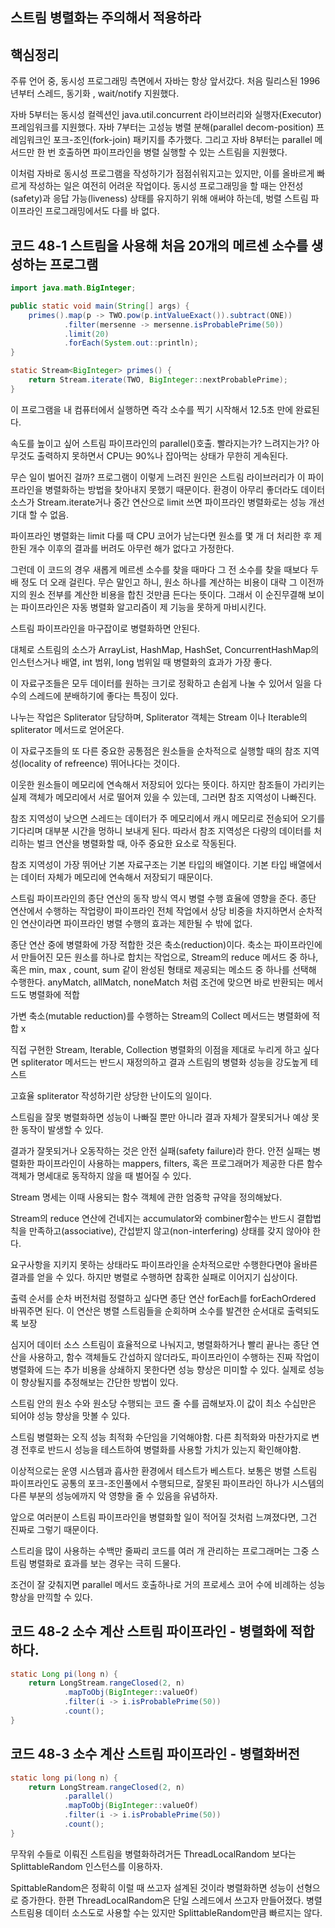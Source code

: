 ## 스트림 병렬화는 주의해서 적용하라

## **핵심정리**

주류 언어 중, 동시성 프로그래밍 측면에서 자바는 항상 앞서갔다. 처음 릴리스된 1996년부터 스레드, 동기화 , wait/notify 지원했다. 

자바 5부터는 동시성 컬렉션인 java.util.concurrent 라이브러리와 실행자(Executor) 프레임워크를 지원했다. 자바 7부터는 고성능 병렬 분해(parallel decom-position) 프레임워크인 포크-조인(fork-join) 패키지를 추가했다. 그리고 자바 8부터는 parallel 메서드만 한 번 호출하면 파이프라인을 병렬 실행할 수 있는 스트림을 지원했다. 

이처럼 자바로 동시성 프로그램을 작성하기가 점점쉬워지고는 있지만, 이를 올바르게 빠르게 작성하는 일은 여전히 어려운 작업이다. 동시성 프로그래밍을 할 때는 안전성(safety)과 응답 가능(liveness) 상태를 유지하기 위해 애써야 하는데, 벙렬 스트림 파이프라인 프로그래밍에서도 다를 바 없다. 

## 코드 48-1 스트림을 사용해 처음 20개의 메르센 소수를 생성하는 프로그램

```java
import java.math.BigInteger;

public static void main(String[] args) {
    primes().map(p -> TWO.pow(p.intValueExact()).subtract(ONE))
            .filter(mersenne -> mersenne.isProbablePrime(50))
            .limit(20)
            .forEach(System.out::println);
}

static Stream<BigInteger> primes() {
    return Stream.iterate(TWO, BigInteger::nextProbablePrime);
}
```

이 프로그램을 내 컴퓨터에서 실행하면 즉각 소수를 찍기 시작해서 12.5초 만에 완료된다. 

속도를 높이고 싶어 스트림 파이프라인의 parallel()호출. 빨라지는가? 느려지는가? 
아무것도 출력하지 못하면서 CPU는 90%나 잡아먹는 상태가 무한히 게속된다. 

무슨 일이 벌어진 걸까? 프로그램이 이렇게 느려진 원인은 스트림 라이브러리가 이 파이프라인을 병렬화하는 방법을 찾아내지 못했기 때문이다. 환경이 아무리 좋더라도 데이터 소스가 Stream.iterate거나 중간 연산으로 limit 쓰면 파이프라인 병렬화로는 성능 개선 기대 할 수 없음. 

파이프라인 병렬화는 limit 다룰 때 CPU 코어가 남는다면 원소를 몇 개 더 처리한 후 제한된 개수 이후의 결과를 버려도 아무런 해가 없다고 가정한다. 

그런데 이 코드의 경우 새롭게 메르센 소수를 찾을 때마다 그 전 소수를 찾을 때보다 두 배 정도 더 오래 걸린다. 무슨 말인고 하니, 원소 하나를 계산하는 비용이 대략 그 이전까지의 원소 전부를 계산한 비용을 합친 것만큼 든다는 뜻이다. 그래서 이 순진무결해 보이는 파이프라인은 자동 병렬화 알고리즘이 제 기능을 못하게 마비시킨다. 

스트림 파이프라인을 마구잡이로 병렬화하면 안된다. 

대체로 스트림의 소스가 ArrayList, HashMap, HashSet, ConcurrentHashMap의 인스턴스거나 배열, int 범위, long 범위일 때 병렬화의 효과가 가장 좋다. 

이 자료구조들은 모두 데이터를 원하는 크기로 정확하고 손쉽게 나눌 수 있어서 일을 다수의 스레드에 분배하기에 좋다는 특징이 있다. 

나누는 작업은 Spliterator 담당하며, Spliterator 객체는 Stream 이나 Iterable의 spliterator 메서드로 얻어온다. 

이 자료구조들의 또 다른 중요한 공통점은 원소들을 순차적으로 실행할 때의 참조 지역성(locality of refreence) 뛰어나다는 것이다. 

이웃한 원소들이 메모리에 연속해서 저장되어 있다는 뜻이다. 하지만 참조들이 가리키는 실제 객체가 메모리에서 서로 떨어져 있을 수 있는데, 그러면 참조 지역성이 나빠진다. 

참조 지역성이 낮으면 스레드는 데이터가 주 메모리에서 캐시 메모리로 전송되어 오기를 기다리며 대부분 시간을 멍하니 보내게 된다. 따라서 참조 지역성은 다량의 데이터를 처리하는 벌크 연산을 병렬화할 때, 아주 중요한 요소로 작동된다. 

참조 지역성이 가장 뛰어난 기본 자료구조는 기본 타입의 배열이다. 기본 타입 배열에서는 데이터 자체가 메모리에 연속해서 저장되기 때문이다. 

스트림 파이프라인의 종단 연산의 동작 방식 역시 병렬 수행 효율에 영향을 준다. 종단 연산에서 수행하는 작업량이 파이프라인 전체 작업에서 상당 비중을 차지하면서 순차적인 연산이라면 파이프라인 병렬 수행의 효과는 제한될 수 밖에 없다. 

종단 연산 중에 병렬화에 가장 적합한 것은 축소(reduction)이다. 축소는 파이프라인에서 만들어진 모든 원소를 하나로 합치는 작업으로, Stream의 reduce 메서드 중 하나, 혹은 min, max , count, sum 같이 완성된 형태로 제공되는 메소드 중 하나를 선택해 수행한다. anyMatch, allMatch, noneMatch 처럼 조건에 맞으면 바로 반환되는 메서드도 병렬화에 적합

가변 축소(mutable reduction)를 수행하는 Stream의 Collect 메서드는 병렬화에 적합 x

직접 구현한 Stream, Iterable, Collection 병렬화의 이점을 제대로 누리게 하고 싶다면 spliterator 메서드는 반드시 재정의하고 결과 스트림의 병렬화 성능을 강도높게 테스트

고효율 spliterator 작성하기란 상당한 난이도의 일이다. 

스트림을 잘못 병렬화하면 성능이 나빠질 뿐만 아니라 결과 자체가 잘못되거나 예상 못한 동작이 발생할 수 있다. 

결과가 잘못되거나 오동작하는 것은 안전 실패(safety failure)라 한다. 안전 실패는 병렬화한 파이프라인이 사용하는 mappers, filters, 혹은 프로그래머가 제공한 다른 함수 객체가 명세대로 동작하지 않을 때 벌어질 수 있다. 

Stream 명세는 이때 사용되는 함수 객체에 관한 엄중학 규약을 정의해놨다. 

Stream의 reduce 연산에 건네지는 accumulator와 combiner함수는 반드시 결합법칙을 만족하고(associative), 간섭받지 않고(non-interfering) 상태를 갖지 않아야 한다. 

요구사항을 지키지 못하는 상태라도 파이프라인을 순차적으로만 수행한다면야 올바른 결과를 얻을 수 있다. 하지만 병렬로 수행하면 참혹한 실패로 이어지기 십상이다. 

출력 순서를 순차 버전처럼 정렬하고 싶다면 종단 연산 forEach를 forEachOrdered 바꿔주면 된다. 이 연산은 병렬 스트림들을 순회하며 소수를 발견한 순서대로 출력되도록 보장 

심지어 데이터 소스 스트림이 효율적으로 나눠지고, 병렬화하거나 빨리 끝나는 종단 연산을 사용하고, 함수 객체들도 간섭하지 않더라도, 파이프라인이 수행하는 진짜 작업이 병렬화에 드는 추가 비용을 상쇄하지 못한다면 성능 향상은 미미할 수 있다. 실제로 성능이 향상될지를 추정해보는 간단한 방법이 있다. 

스트림 안의 원소 수와 원소당 수행되는 코드 줄 수를 곱해보자.이 값이 최소 수십만은 되어야 성능 향상을 맛볼 수 있다.

스트림 병렬화는 오직 성능 최적화 수단임을 기억해야함. 다른 최적화와 마찬가지로 변경 전후로 반드시 성능을 테스트하여 병렬화를 사용할 가치가 있는지 확인해야함. 

이상적으로는 운영 시스템과 흡사한 환경에서 테스트가 베스트다. 보통은 벙렬 스트림 파이프라인도 공통의 포크-조인풀에서 수행되므로, 잘못된 파이프라인 하나가 시스템의 다른 부분의 성능에까지 악 영향을 줄 수 있음을 유념하자. 

앞으로 여러분이 스트림 파이프라인을 병렬화할 일이 적어질 것처럼 느껴졌다면, 그건 진짜로 그렇기 때문이다. 

스트리을 많이 사용하는 수백만 줄짜리 코드를 여러 개 관리하는 프로그래머는 그중 스트림 병렬화로 효과를 보는 경우는 극히 드물다. 

조건이 잘 갖춰지면 parallel 메서드 호출하나로 거의 프로세스 코어 수에 비례하는 성능 향상을 만끽할 수 있다. 


## 코드 48-2 소수 계산 스트림 파이프라인 - 병렬화에 적합하다.
```java
static Long pi(long n) {
    return LongStream.rangeClosed(2, n)
            .mapToObj(BigInteger::valueOf)
            .filter(i -> i.isProbablePrime(50))
            .count();
}
```

## 코드 48-3 소수 계산 스트림 파이프라인 - 병렬화버전
```java
static long pi(long n) {
    return LongStream.rangeClosed(2, n)
            .parallel()
            .mapToObj(BigInteger::valueOf)
            .filter(i -> i.isProbablePrime(50))
            .count();
}
```
무작위 수들로 이뤄진 스트림을 병렬화하려거든 ThreadLocalRandom 보다는 SplittableRandom 인스턴스를 이용하자. 

SpittableRandom은 정확히 이럴 때 쓰고자 설계된 것이라 병렬화하면 성능이 선형으로 증가한다. 한편 ThreadLocalRandom은 단일 스레드에서 쓰고자 만들어졌다. 병렬 스트림용 데이터 소스도로 사용할 수는 있지만 SplittableRandom만큼 빠르지는 않다. 